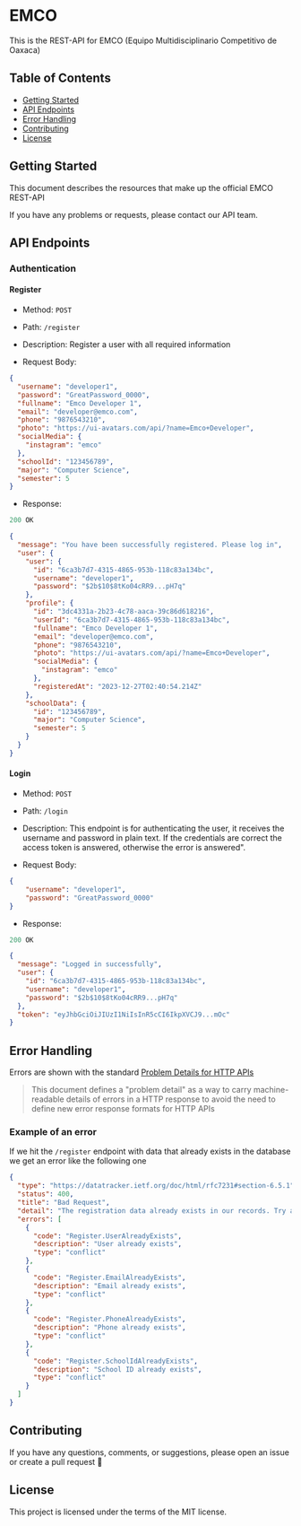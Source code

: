 # EMCO

This is the REST-API for EMCO (Equipo Multidisciplinario Competitivo de Oaxaca)

## Table of Contents

- [Getting Started](#getting-started)
- [API Endpoints](#api-endpoints)
- [Error Handling](#error-handling)
- [Contributing](#contributing)
- [License](#license)

## Getting Started

This document describes the resources that make up the official EMCO REST-API

If you have any problems or requests, please contact our API team.

## API Endpoints

### Authentication

#### Register

- Method: `POST`
- Path: `/register`
- Description: Register a user with all required information

- Request Body:
```json
{
  "username": "developer1",
  "password": "GreatPassword_0000",
  "fullname": "Emco Developer 1",
  "email": "developer@emco.com",
  "phone": "9876543210",
  "photo": "https://ui-avatars.com/api/?name=Emco+Developer",
  "socialMedia": {
    "instagram": "emco"
  },
  "schoolId": "123456789",
  "major": "Computer Science",
  "semester": 5
}
```
- Response:
```js
200 OK
```
```json
{
  "message": "You have been successfully registered. Please log in",
  "user": {
    "user": {
      "id": "6ca3b7d7-4315-4865-953b-118c83a134bc",
      "username": "developer1",
      "password": "$2b$10$8tKo04cRR9...pH7q"
    },
    "profile": {
      "id": "3dc4331a-2b23-4c78-aaca-39c86d618216",
      "userId": "6ca3b7d7-4315-4865-953b-118c83a134bc",
      "fullname": "Emco Developer 1",
      "email": "developer@emco.com",
      "phone": "9876543210",
      "photo": "https://ui-avatars.com/api/?name=Emco+Developer",
      "socialMedia": {
        "instagram": "emco"
      },
      "registeredAt": "2023-12-27T02:40:54.214Z"
    },
    "schoolData": {
      "id": "123456789",
      "major": "Computer Science",
      "semester": 5
    }
  }
}

```

#### Login

- Method: `POST`
- Path: `/login`
- Description: This endpoint is for authenticating the user, it receives the username and password in plain text. 
If the credentials are correct the access token is answered, otherwise the error is answered".

- Request Body:
```json
{
    "username": "developer1",
    "password": "GreatPassword_0000"        
}
```
- Response:
```js
200 OK
```
```json
{
  "message": "Logged in successfully",
  "user": {
    "id": "6ca3b7d7-4315-4865-953b-118c83a134bc",
    "username": "developer1",
    "password": "$2b$10$8tKo04cRR9...pH7q"
  },
  "token": "eyJhbGciOiJIUzI1NiIsInR5cCI6IkpXVCJ9...mOc"
}
```



## Error Handling

Errors are shown with the standard [Problem Details for HTTP APIs](https://datatracker.ietf.org/doc/html/rfc7807)
> This document defines a "problem detail" as a way to carry machine-readable details of errors in a HTTP response to avoid the need to define new error response formats for HTTP APIs

### Example of an error

If we hit the `/register` endpoint with data that already exists in the database we get an error like the following one
```json
{
  "type": "https://datatracker.ietf.org/doc/html/rfc7231#section-6.5.1",
  "status": 400,
  "title": "Bad Request",
  "detail": "The registration data already exists in our records. Try another values.",
  "errors": [
    {
      "code": "Register.UserAlreadyExists",
      "description": "User already exists",
      "type": "conflict"
    },
    {
      "code": "Register.EmailAlreadyExists",
      "description": "Email already exists",
      "type": "conflict"
    },
    {
      "code": "Register.PhoneAlreadyExists",
      "description": "Phone already exists",
      "type": "conflict"
    },
    {
      "code": "Register.SchoolIdAlreadyExists",
      "description": "School ID already exists",
      "type": "conflict"
    }
  ]
}
```

## Contributing

If you have any questions, comments, or suggestions, please open an issue or create a pull request 🙂

## License

This project is licensed under the terms of the MIT license.